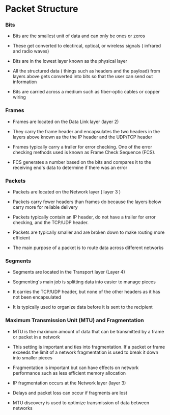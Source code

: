 # Packet Structure

### Bits

- Bits are the smallest unit of data and can only be ones or zeros

- These get converted to electircal, optical, or wireless signals ( infrared and radio waves)

- Bits are in the lowest layer known as the physical layer 

- All the structured data ( things such as headers and the payload) from layers above gets converted into bits so that the user can send out information

- Bits are carried across a medium such as fiber-optic cables or copper wiring

### Frames 

- Frames are located on the Data Link layer (layer 2) 

- They carry the frame header and encapsulates the two headers in the layers above known as the the IP header and the UDP/TCP header

-  Frames typically carry a trailer for error checking. One of the error checking methods used is known as Frame Check Sequence (FCS). 

- FCS generates a number based on the bits and compares it to the receiving end's data to determine if there was an error

### Packets 

- Packets are located on the Network layer ( layer 3 )

- Packets carry fewer headers than frames do because the layers below carry more for reliable delivery

-  Packets typically contain an IP header, do not have a trailer for error checking, and the TCP/UDP header.

-  Packets are typically smaller and are broken down to make routing more efficient 

- The main purpose of a packet is to route data across different networks

### Segments

- Segments are located in the Transport layer (Layer 4)

- Segmenting's main job is splitting data into easier to manage pieces

- It carries the TCP/UDP header, but none of the other headers as it has not been encapsulated

- It is typically used to organize data before it is sent to the recipient
   
### Maximum Transmission Unit (MTU) and Fragmentation 

- MTU is the maximum amount of data that can be transmitted by a frame or packet in a network

- This setting is important and ties into fragmentation. If a packet or frame exceeds the limit of a network fragmentation is used to break it down into smaller pieces

- Fragmentation is important but can have effects on network performance such as less efficient memory allocation

- IP fragmentation occurs at the Network layer (layer 3)

- Delays and packet loss can occur if fragments are lost

- MTU discovery is used to optimize transmission of data between networks

  

